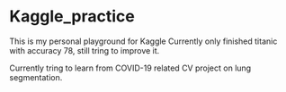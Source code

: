 # Kaggle_practice
This is my personal playground for Kaggle
Currently only finished titanic with accuracy 78, still tring to improve it.

Currently tring to learn from COVID-19 related CV project on lung segmentation.

